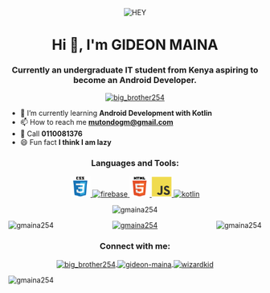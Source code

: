<p align="center">
  <img src="https://user-images.githubusercontent.com/106425420/200753447-e75f034c-944f-44bf-8818-c9bcc015563d.gif" alt="HEY" height="200"/>
</p>

<h1 align="center">Hi 👋, I'm GIDEON MAINA</h1>
<h3 align="center">Currently an undergraduate IT student from Kenya aspiring to become an Android Developer.</h3>

<p align="center">
  <a href="https://twitter.com/big_brother254" target="blank">
    <img src="https://img.shields.io/twitter/follow/big_brother254?logo=twitter&style=for-the-badge" alt="big_brother254" />
  </a>
</p>

- 📱 I’m currently learning **Android Development with Kotlin**
- 📫 How to reach me **mutondogm@gmail.com**
- 🤙 Call **0110081376**
- 😄 Fun fact **I think I am lazy**

<h3 align="center" padding-bottom="25px">Languages and Tools:</h3>
<p align="center">
  <a href="https://www.w3schools.com/css/" target="_blank" rel="noreferrer">
    <img src="https://raw.githubusercontent.com/devicons/devicon/master/icons/css3/css3-original-wordmark.svg" alt="css3" width="40" height="40"/>
  </a>
  <a href="https://firebase.google.com/" target="_blank" rel="noreferrer">
    <img src="https://www.vectorlogo.zone/logos/firebase/firebase-icon.svg" alt="firebase" width="40" height="40"/>
  </a>
  <a href="https://www.w3.org/html/" target="_blank" rel="noreferrer">
    <img src="https://raw.githubusercontent.com/devicons/devicon/master/icons/html5/html5-original-wordmark.svg" alt="html5" width="40" height="40"/>
  </a>
  <a href="https://developer.mozilla.org/en-US/docs/Web/JavaScript" target="_blank" rel="noreferrer">
    <img src="https://raw.githubusercontent.com/devicons/devicon/master/icons/javascript/javascript-original.svg" alt="javascript" width="40" height="40"/>
  </a>
  <a href="https://kotlinlang.org" target="_blank" rel="noreferrer">
    <img src="https://www.vectorlogo.zone/logos/kotlinlang/kotlinlang-icon.svg" alt="kotlin" width="40" height="40"/>
  </a>
</p>

<p align="center">
  <img src="https://github-readme-stats.vercel.app/api/top-langs?username=Gmmaina&show_icons=true&locale=en&layout=compact" alt="gmaina254" />
</p>

<p>
  <img align="left" src="https://github-readme-stats.vercel.app/api?username=Gmmaina&show_icons=true&locale=en" alt="gmaina254" />
  <span style="float:right;">
    <img src="https://github-readme-streak-stats.herokuapp.com/?user=Gmmaina&" alt="gmaina254" />
  </span>
</p>

<p align="center">
  <a href="https://github.com/ryo-ma/github-profile-trophy">
    <img src="https://github-profile-trophy.vercel.app/?username=Gmmaina" alt="gmaina254" />
  </a>
</p>

<h3 align="center" padding-top="25px">Connect with me:</h3>
<p align="center">
  <a href="https://twitter.com/big_brother254" target="blank">
    <img align="center" src="https://raw.githubusercontent.com/rahuldkjain/github-profile-readme-generator/master/src/images/icons/Social/twitter.svg" alt="big_brother254" height="30" width="40" />
  </a>
  <a href="https://linkedin.com/in/gideon-maina" target="blank">
    <img align="center" src="https://raw.githubusercontent.com/rahuldkjain/github-profile-readme-generator/master/src/images/icons/Social/linked-in-alt.svg" alt="gideon-maina" height="30" width="40" />
  </a>
  <a href="https://www.hackerrank.com/wizardkid" target="blank">
    <img align="center" src="https://raw.githubusercontent.com/rahuldkjain/github-profile-readme-generator/master/src/images/icons/Social/hackerrank.svg" alt="wizardkid" height="30" width="40" />
  </a>
</p>

<p align="left">
  <img src="https://komarev.com/ghpvc/?username=Gmmaina&label=Profile%20views&color=0e75b6&style=flat" alt="gmaina254" />
</p>
